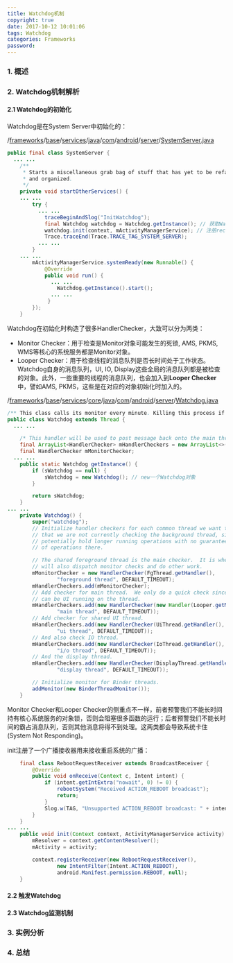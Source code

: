 ```yaml
---
title: Watchdog机制
copyright: true
date: 2017-10-12 10:01:06
tags: Watchdog
categories: Frameworks
password:
---
```


### 1. 概述





### 2. Watchdog机制解析

#### 2.1 Watchdog的初始化

Watchdog是在System Server中初始化的：

/[frameworks](http://androidxref.com/7.1.1_r6/xref/frameworks/)/[base](http://androidxref.com/7.1.1_r6/xref/frameworks/base/)/[services](http://androidxref.com/7.1.1_r6/xref/frameworks/base/services/)/[java](http://androidxref.com/7.1.1_r6/xref/frameworks/base/services/java/)/[com](http://androidxref.com/7.1.1_r6/xref/frameworks/base/services/java/com/)/[android](http://androidxref.com/7.1.1_r6/xref/frameworks/base/services/java/com/android/)/[server](http://androidxref.com/7.1.1_r6/xref/frameworks/base/services/java/com/android/server/)/[SystemServer.java](http://androidxref.com/7.1.1_r6/xref/frameworks/base/services/java/com/android/server/SystemServer.java)

``` java
public final class SystemServer {
  ... ...
    /**
     * Starts a miscellaneous grab bag of stuff that has yet to be refactored
     * and organized.
     */
    private void startOtherServices() {
    ... ...
        try {
          ... ...
            traceBeginAndSlog("InitWatchdog");
            final Watchdog watchdog = Watchdog.getInstance(); // 获取Watchdog对象初始化
            watchdog.init(context, mActivityManagerService); // 注册receiver以接收系统重启广播
            Trace.traceEnd(Trace.TRACE_TAG_SYSTEM_SERVER);
          ... ...
        }
    ... ...
        mActivityManagerService.systemReady(new Runnable() {
            @Override
            public void run() {
              ... ...
                Watchdog.getInstance().start();
              ... ...
             }
        });
    }
```

Watchdog在初始化时构造了很多HandlerChecker，大致可以分为两类：

- Monitor Checker：用于检查是Monitor对象可能发生的死锁, AMS, PKMS, WMS等核心的系统服务都是Monitor对象。
- Looper Checker：用于检查线程的消息队列是否长时间处于工作状态。Watchdog自身的消息队列，UI, IO, Display这些全局的消息队列都是被检查的对象。此外，一些重要的线程的消息队列，也会加入到**Looper Checker**中，譬如AMS, PKMS，这些是在对应的对象初始化时加入的。

/[frameworks](http://androidxref.com/7.1.1_r6/xref/frameworks/)/[base](http://androidxref.com/7.1.1_r6/xref/frameworks/base/)/[services](http://androidxref.com/7.1.1_r6/xref/frameworks/base/services/)/[core](http://androidxref.com/7.1.1_r6/xref/frameworks/base/services/core/)/[java](http://androidxref.com/7.1.1_r6/xref/frameworks/base/services/core/java/)/[com](http://androidxref.com/7.1.1_r6/xref/frameworks/base/services/core/java/com/)/[android](http://androidxref.com/7.1.1_r6/xref/frameworks/base/services/core/java/com/android/)/[server](http://androidxref.com/7.1.1_r6/xref/frameworks/base/services/core/java/com/android/server/)/[Watchdog.java](http://androidxref.com/7.1.1_r6/xref/frameworks/base/services/core/java/com/android/server/Watchdog.java)

``` java
/** This class calls its monitor every minute. Killing this process if they don't return **/
public class Watchdog extends Thread {
  ... ...

    /* This handler will be used to post message back onto the main thread */
    final ArrayList<HandlerChecker> mHandlerCheckers = new ArrayList<>();
    final HandlerChecker mMonitorChecker;
  ... ...      
    public static Watchdog getInstance() {
        if (sWatchdog == null) {
            sWatchdog = new Watchdog(); // new一个Watchdog对象
        }

        return sWatchdog;
    }
... ...
    private Watchdog() {
        super("watchdog");
        // Initialize handler checkers for each common thread we want to check.  Note
        // that we are not currently checking the background thread, since it can
        // potentially hold longer running operations with no guarantees about the timeliness
        // of operations there.

        // The shared foreground thread is the main checker.  It is where we
        // will also dispatch monitor checks and do other work.
        mMonitorChecker = new HandlerChecker(FgThread.getHandler(),
                "foreground thread", DEFAULT_TIMEOUT);
        mHandlerCheckers.add(mMonitorChecker);
        // Add checker for main thread.  We only do a quick check since there
        // can be UI running on the thread.
        mHandlerCheckers.add(new HandlerChecker(new Handler(Looper.getMainLooper()),
                "main thread", DEFAULT_TIMEOUT));
        // Add checker for shared UI thread.
        mHandlerCheckers.add(new HandlerChecker(UiThread.getHandler(),
                "ui thread", DEFAULT_TIMEOUT));
        // And also check IO thread.
        mHandlerCheckers.add(new HandlerChecker(IoThread.getHandler(),
                "i/o thread", DEFAULT_TIMEOUT));
        // And the display thread.
        mHandlerCheckers.add(new HandlerChecker(DisplayThread.getHandler(),
                "display thread", DEFAULT_TIMEOUT));

        // Initialize monitor for Binder threads.
        addMonitor(new BinderThreadMonitor());
    }
```

Monitor Checker和Looper Checker的侧重点不一样，前者预警我们不能长时间持有核心系统服务的对象锁，否则会阻塞很多函数的运行；后者预警我们不能长时间的霸占消息队列，否则其他消息将得不到处理。这两类都会导致系统卡住(System Not Responding)。

init注册了一个广播接收器用来接收重启系统的广播：

``` java
    final class RebootRequestReceiver extends BroadcastReceiver {
        @Override
        public void onReceive(Context c, Intent intent) {
            if (intent.getIntExtra("nowait", 0) != 0) {
                rebootSystem("Received ACTION_REBOOT broadcast");
                return;
            }
            Slog.w(TAG, "Unsupported ACTION_REBOOT broadcast: " + intent);
        }
    }
... ...
    public void init(Context context, ActivityManagerService activity) {
        mResolver = context.getContentResolver();
        mActivity = activity;

        context.registerReceiver(new RebootRequestReceiver(),
                new IntentFilter(Intent.ACTION_REBOOT),
                android.Manifest.permission.REBOOT, null);
    }
```

#### 2.2 触发Watchdog



#### 2.3 Watchdog监测机制



### 3. 实例分析



### 4. 总结



